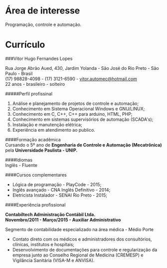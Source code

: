 Área de interesse
====

Programação, controle e automação.

Currículo
=========

###Vitor Hugo Fernandes Lopes

Rua Jorge Abrão Aued, 430, Jardim Yolanda - São José do Rio Preto - São Paulo - Brasil  
(17) 98828-4098 - (17) 3121-6590 - vitor.automec@hotmail.com  
22 anos - brasileiro - solteiro

#####Perfil profissinal  
1. Análise e planejamento de projetos de controle e automação;  
2. Conhecimento em Sistema Operacional Windows e GNU/LINUX;
3. Conhecimento em C, C++, C++ para arduino, HTML, PHP;
4. Conhecimento em sistemas supervisórios de automação (SCADA's);
5. Instalação e manutenção elétrica;
6. Experiência em atendimento ao publico.  

####Formação acadêmica  
Cursando o 5º ano de **Engenharia de Controle e Automação (Mecatrônica)** pela **Universidade Paulista - UNIP.**  

####Idiomas  
Inglês - Fluente  

####Cursos complementares  
- Lógica de programação - PlayCode - 2015;  
- Inglês avançado - CNA Inglês Definitivo - 2014;  
- Eletricista Instalador - SENAI Rio Preto - 2015;

####Experiência profissional  

**Contabiltech Administração Contábil Ltda.**  
**Novembro/2011 - Março/2015 - Auxiliar Administrativo**  

Segmento  de contabilidade especializado na área médica - Médio Porte  
- Contato direto com os médicos e administradores dos consultórios, clínicas, institutos e hospitais;  
- Desenvolvimento de documentações para controle e regularização da empresa junto ao Conselho Regional de Medicina (CREMESP) e Vigilância Sanitária (VISA-M e ANVISA).
